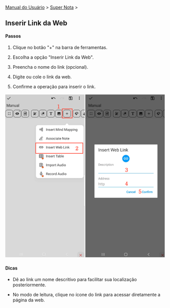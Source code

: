[Manual do Usuário](/dragonnest/drawnote/manual/pt) > [Super Nota](/dragonnest/drawnote/manual/pt/super_note) >

Inserir Link da Web
---
#### Passos

1. Clique no botão "+" na barra de ferramentas.

2. Escolha a opção "Inserir Link da Web".

3. Preencha o nome do link (opcional).

4. Digite ou cole o link da web.

5. Confirme a operação para inserir o link.

![](imgs/insert_web_link.png)

#### Dicas
- Dê ao link um nome descritivo para facilitar sua localização posteriormente.

- No modo de leitura, clique no ícone do link para acessar diretamente a página da web.